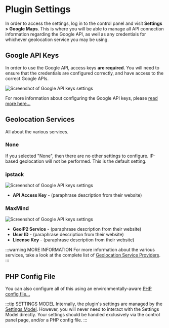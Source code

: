 # Plugin Settings

In order to access the settings, log in to the control panel and visit **Settings > Google Maps**. This is where you will be able to manage all API connection information regarding the Google API, as well as any credentials for whichever geolocation service you may be using. 

## Google API Keys

In order to use the Google API, access keys **are required**. You will need to ensure that the credentials are configured correctly, and have access to the correct Google APIs. 

<img :src="$withBase('/images/getting-started/google-api-keys.png')" alt="Screenshot of Google API keys settings">

For more information about configuring the Google API keys, please [read more here...](/getting-started/api-keys/)

## Geolocation Services

All about the various services.

### None

If you selected "None", then there are no other settings to configure. IP-based geolocation will not be performed. This is the default setting.

### ipstack

<img :src="$withBase('/images/geolocation/ipstack-settings.png')" alt="Screenshot of Google API keys settings">

 - **API Access Key** - (paraphrase description from their website)

### MaxMind

<img :src="$withBase('/images/geolocation/maxmind-settings.png')" alt="Screenshot of Google API keys settings">

 - **GeoIP2 Service** - (paraphrase description from their website)
 - **User ID** - (paraphrase description from their website)
 - **License Key** - (paraphrase description from their website)

:::warning MORE INFORMATION
For more information about the various services, take a look at the complete list of [Geolocation Service Providers](/geolocation/service-providers/).
:::

## PHP Config File

You can also configure all of this using an environmentally-aware [PHP config file...](/config/)

:::tip SETTINGS MODEL
Internally, the plugin's settings are managed by the [Settings Model](/models/settings-model/). However, you will never need to interact with the Settings Model directly. Your settings should be handled exclusively via the control panel page, and/or a PHP config file.
:::
